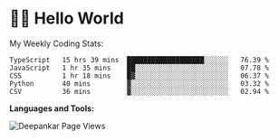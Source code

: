 # 👋🏽 Hello World 

<!--![Deepankar's github stats](https://github-readme-stats.vercel.app/api?username=Deep-Codes&count_private=true&show_icons=true&theme=radical)-->
My Weekly Coding Stats:

<!--START_SECTION:waka-->
```text
TypeScript   15 hrs 39 mins  ███████████████████░░░░░░   76.39 % 
JavaScript   1 hr 35 mins    ██░░░░░░░░░░░░░░░░░░░░░░░   07.78 % 
CSS          1 hr 18 mins    █▓░░░░░░░░░░░░░░░░░░░░░░░   06.37 % 
Python       40 mins         ▓░░░░░░░░░░░░░░░░░░░░░░░░   03.32 % 
CSV          36 mins         ▓░░░░░░░░░░░░░░░░░░░░░░░░   02.94 % 
```
<!--END_SECTION:waka-->

**Languages and Tools:**



<p align="left"> <img src="https://komarev.com/ghpvc/?username=Deep-Codes&label=Views&color=blue&style=plastic" alt="Deepankar Page Views" /> </p>
